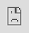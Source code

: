 # Detect Log4j with osquery (and Fleet)

![Detect Log4j with osquery (and Fleet)](../website/assets/images/articles/detect-log4j-with-osquery-and-fleet-1600x900@2x.jpg)

[Log4j](https://logging.apache.org/log4j/2.x/) is a widely used Java-based logging library that has been under active development since 1999 by The Apache Software Foundation. Security researchers have found a zero-day vulnerability [CVE-2021–44228](https://nvd.nist.gov/vuln/detail/CVE-2021-44228) that is actively being exploited in the wild to take control of an affected computer remotely.

In response, the ASF has released a patch and recommends an immediate upgrade to fix the impacted library.

Since Log4j is an embedded library used by many applications in your server and endpoint environments: how do you know your exposure? Here we describe a query you can run using Fleet to get granular and real-time visibility into Log4j installs across your infrastructure.

<div purpose="embedded-content">
  <iframe src="https://www.loom.com/embed/8db7b8a3ec314b42a0a3e36d56c847c8" frameborder="0" webkitallowfullscreen mozallowfullscreen allowfullscreen style="position: absolute; top: 0; left: 0; width: 100%; height: 100%;"></iframe>
</div>

## The Query (tl;dr)

The Fleet team developed this osquery SQL to detect running processes with Log4J loaded on Linux and macOS systems. Run it as a live query via [Fleet](https://fleetdm.com/) (or any other osquery manager) to quickly detect potential targets within your infrastructure. Thank you to Tim Brown for [creating these YARA queries](https://github.com/timb-machine/log4j).

This query can also be found in Fleet’s osquery [standard query library](https://fleetdm.com/queries/detect-active-processes-with-log-4-j-running).

```
WITH target_jars AS (
  SELECT DISTINCT path
  FROM (
      WITH split(word, str) AS(
        SELECT '', cmdline || ' '
        FROM processes
        UNION ALL
        SELECT substr(str, 0, instr(str, ' ')), substr(str, instr(str, ' ') + 1)
        FROM split
        WHERE str != '')
      SELECT word AS path
      FROM split
      WHERE word LIKE '%.jar'
    UNION ALL
      SELECT path
      FROM process_open_files
      WHERE path LIKE '%.jar'
  )
)
SELECT path, matches
FROM yara
WHERE path IN (SELECT path FROM target_jars)
  AND count > 0
  AND sigrule IN (
    'rule log4jJndiLookup {
      strings:
        $jndilookup = "JndiLookup"
      condition:
        $jndilookup
    }',
    'rule log4jJavaClass {
      strings:
        $javaclass = "org/apache/logging/log4j"
      condition:
        $javaclass
    }'
  );
```

>Note: This query is resource intensive and has caused problems on systems with limited swap space. Test on some systems before running this widely.

## How it works

The query essentially works in two parts:

1. Find loaded Java JAR files on the system.
2. Use YARA scanning to detect Log4J utilization in those files.

### Find JARs

JARs are found via two mechanisms on the host.

This complex-looking syntax actually just splits the command line arguments for each running process on the system, filtering for any arguments ending in .jar:

```
WITH split(word, str) AS(
  SELECT '', cmdline || ' '
  FROM processes
  UNION ALL
  SELECT substr(str, 0, instr(str, ' ')), substr(str, instr(str, ' ') + 1)
  FROM split
  WHERE str != '')
  SELECT word AS path
  FROM split
  WHERE word LIKE '%.jar'
```

These results are combined (using UNION ALL) with the list of open files for each process on the system, filtering again for arguments ending in .jar:

```
SELECT path
FROM process_open_files
WHERE path LIKE '%.jar'
```

### Scan for Log4J

Once the query rounds up all the JARs, we use YARA to scan for evidence of Log4J in those JARs.

A trimmed-down set of the YARA rules from [Tim Brown’s repository](https://github.com/timb-machine/log4j) are applied:

```
SELECT path, matches
FROM yara
WHERE path IN (SELECT path FROM target_jars)
  AND count > 0
  AND sigrule IN (
    'rule log4jJndiLookup {
      strings:
        $jndilookup = "JndiLookup"
      condition:
        $jndilookup
    }',
    'rule log4jJavaClass {
      strings:
        $javaclass = "org/apache/logging/log4j"
      condition:
        $javaclass
    }'
  );
```

<meta name="category" value="security">
<meta name="authorFullName" value="Zach Wasserman">
<meta name="authorGitHubUsername" value="zwass">
<meta name="publishedOn" value="2021-12-15">
<meta name="articleTitle" value="Detect Log4j with osquery (and Fleet)">
<meta name="articleImageUrl" value="../website/assets/images/articles/detect-log4j-with-osquery-and-fleet-1600x900@2x.jpg">
